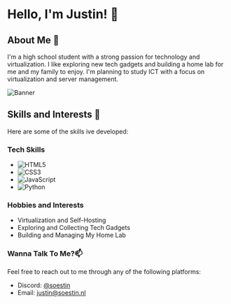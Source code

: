 # Hello, I'm Justin! 👋

## About Me 🚀
I'm a high school student with a strong passion for technology and virtualization. I like exploring new tech gadgets and building a home lab for me and my family to enjoy. I'm planning to study ICT with a focus on virtualization and server management.

![Banner](https://r2.e-z.host/53a164e1-51b6-4088-ae8b-54e0e7c25201/fl16simm.png)

## Skills and Interests 🧰
Here are some of the skills ive developed:

### Tech Skills
- ![HTML5](https://img.shields.io/badge/HTML5-E34F26?style=flat&logo=html5&logoColor=white)
- ![CSS3](https://img.shields.io/badge/CSS3-1572B6?style=flat&logo=css3&logoColor=white)
- ![JavaScript](https://img.shields.io/badge/JavaScript-F7DF1E?style=flat&logo=javascript&logoColor=black)
- ![Python](https://img.shields.io/badge/Python-3776AB?style=flat&logo=python&logoColor=white)

### Hobbies and Interests
- Virtualization and Self-Hosting
- Exploring and Collecting Tech Gadgets
- Building and Managing My Home Lab

### Wanna Talk To Me?📫
Feel free to reach out to me through any of the following platforms:

- Discord: [@soestin](https://discordapp.com/users/769813729599553567)
- Email: [justin@soestin.nl](mailto:justin@soestin.nl)
